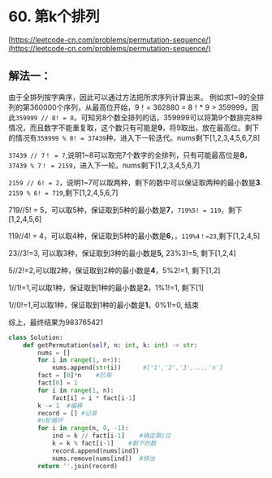 # 60. 第k个排列

[https://leetcode-cn.com/problems/permutation-sequence/](https://leetcode-cn.com/problems/permutation-sequence/)

## 解法一：

由于全排列按字典序，因此可以通过方法把所求序列计算出来。 例如求1~9的全排列的第360000个序列，从最高位开始，9！= 362880 = 8！\* 9 &gt; 359999，因此`359999 // 8! = 8`，可知另8个数全排列的话，359999可以将第9个数排完8种情况，而且数字不能重复取，这个数只有可能是**9**，将9取出，放在最高位。剩下的情况有`359999 % 8! = 37439`种，进入下一轮迭代。nums剩下\[1,2,3,4,5,6,7,8\]

`37439 // 7！ = 7`,说明1~8可以取完7个数字的全排列，只有可能最高位是**8**，`37439 % 7！ = 2159`，进入下一轮。nums剩下\[1,2,3,4,5,6,7\]

`2159 // 6! = 2`，说明1~7可以取两种，剩下的数中可以保证取两种的最小数是**3**. `2159 % 6! = 719`,剩下\[1,2,4,5,6,7\]

719//5! = 5，可以取5种，保证取到5种的最小数是**7**，`719%5! = 119`，剩下\[1,2,4,5,6\]

119//4! = 4，可以取4种，保证取到5种的最小数是**6**，，`119%4！=23`,剩下\[1,2,4,5\]

23//3!=3, 可以取3种，保证取到3种的最小数是**5,** 23%3!=5, 剩下\[1,2,4\]

5//2!=2,可以取2种，保证取到2种的最小数是**4**，5%2!=1, 剩下\[1,2\]

1//1!=1,可以取1种，保证取到1种的最小数是**2**，1%1!=1, 剩下\[1\]

1//0!=1,可以取1种，保证取到1种的最小数是**1**，0%1!=0, 结束

综上，最终结果为983765421

```python
class Solution:
    def getPermutation(self, n: int, k: int) -> str:
        nums = []
        for i in range(1, n+1):
            nums.append(str(i))      #['1','2','3',...,'n']
        fact = [0]*n    #阶乘
        fact[0] = 1
        for i in range(1, n):
            fact[i] = i * fact[i-1]
        k -= 1  #偏移
        record = [] #记录
        #n轮循环
        for i in range(n, 0, -1):
            ind = k // fact[i-1]    #确定第i位
            k = k % fact[i-1]    #剩下的数
            record.append(nums[ind])
            nums.remove(nums[ind])  #移出
        return ''.join(record)
```

